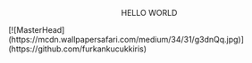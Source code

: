 <p align="center">
    HELLO WORLD
</p>
[![MasterHead](https://mcdn.wallpapersafari.com/medium/34/31/g3dnQq.jpg)](https://github.com/furkankucukkiris)
<!--
**furkankucukkiris/furkankucukkiris** is a ✨ _special_ ✨ repository because its `README.md` (this file) appears on your GitHub profile.

Here are some ideas to get you started:

- 🔭 I’m currently working on ...
- 🌱 I’m currently learning ...
- 👯 I’m looking to collaborate on ...
- 🤔 I’m looking for help with ...
- 💬 Ask me about ...
- 📫 How to reach me: ...
- 😄 Pronouns: ...
- ⚡ Fun fact: ...
-->
